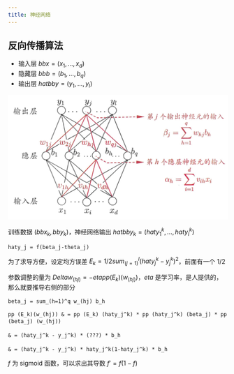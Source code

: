 ```yaml
---
title: 神经网络
---
```


## 反向传播算法

- 输入层 $bb x = (x_1, ..., x_d)$
- 隐藏层 $bb b = (b_1, ..., b_q)$
- 输出层 $hat bb y=(y_1,...,y_l)$


![](./assets/network-backward.png)

训练数据 $(bb x_k, bb y_k)$，神经网络输出 $hat bb y_k = (haty_1^k,...,haty_l^k)$

```am
haty_j = f(beta_j-theta_j)
```

为了求导方便，设定均方误差 $E_k =1/2 sum_(j=1)^l (haty_j^k -y_j^k)^2$，前面有一个 $1/2$

参数调整的量为 $Delta w_(hj) = -eta pp (E_k) (w_(hj))$，$eta$ 是学习率，是人提供的，那么就要推导右侧的部分

```am
beta_j = sum_(h=1)^q w_(hj) b_h
```

```am
pp (E_k)(w_(hj)) & = pp (E_k) (haty_j^k) * pp (haty_j^k) (beta_j) * pp (beta_j) (w_(hj))

& = (haty_j^k - y_j^k) * (???) * b_h

& = (haty_j^k - y_j^k) * haty_j^k(1-haty_j^k) * b_h
```

$f$ 为 sigmoid 函数，可以求出其导数 $f'=f(1-f)$
